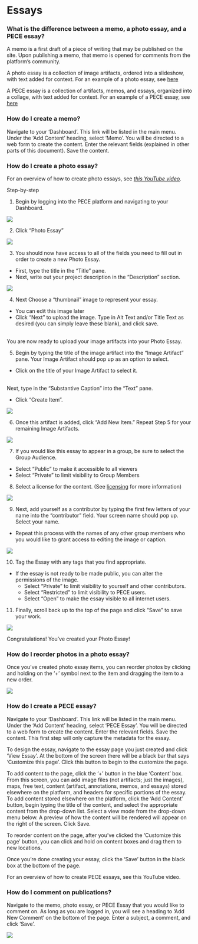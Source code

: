 Essays
======
### What is the difference between a memo, a photo essay, and a PECE essay?

A memo is a first draft of a piece of writing that may be published on
the site. Upon publishing a memo, that memo is opened for comments from
the platform’s community.

A photo essay is a collection of image artifacts, ordered into a
slideshow, with text added for context. For an example of a photo essay,
see [here](http://theasthmafiles.org/content/6-united-states-environmental-health-governance-timeline)

A PECE essay is a collection of artifacts, memos, and essays, organized
into a collage, with text added for context. For an example of a PECE
essay, see [here](https://disaster-sts-network.org/content/lead-poisoning-and-information-distribution-southern-california/essay)

### How do I create a memo?

Navigate to your ‘Dashboard’. This link will be listed in the main menu.
Under the ‘Add Content’ heading, select ‘Memo’. You will be directed to
a web form to create the content. Enter the relevant fields (explained
in other parts of this document). Save the content.

### How do I create a photo essay?

For an overview of how to create photo essays, see [*this YouTube video*](https://www.youtube.com/watch?v=Z2K9nrp4j74).

Step-by-step

1. Begin by logging into the PECE platform and navigating to your Dashboard.

![](media/photo_essay_1.png)

2. Click “Photo Essay”

![](media/photo_essay_2.png)

3. You should now have access to all of the fields you need to fill out in order to create a new Photo Essay.

  - First, type the title in the “Title” pane.
  - Next, write out your project description in the “Description” section.

![](media/photo_essay_3.png)

4. Next Choose a “thumbnail” image to represent your essay.
  - You can edit this image later
  - Click “Next” to upload the image. Type in Alt Text and/or Title Text as desired (you can simply leave these blank), and click save.

  <br/>You are now ready to upload your image artifacts into your Photo Essay.

5. Begin by typing the title of the image artifact into the “Image Artifact” pane. Your Image Artifact should pop up as an option to select.
  - Click on the title of your Image Artifact to select it.

  <br/>Next, type in the “Substantive Caption” into the “Text” pane.
  - Click “Create Item”.

![](media/photo_essay_4.png)


6. Once this artifact is added, click “Add New Item.” Repeat Step 5 for your remaining Image Artifacts.

![](media/photo_essay_5.png)

7. If you would like this essay to appear in a group, be sure to select the Group Audience.
  - Select “Public” to make it accessible to all viewers
  - Select “Private” to limit visibility to Group Members


8. Select a license for the content. (See [licensing](../licensing.md) for more information)

![](media/photo_essay_6.png)

9. Next, add yourself as a contributor by typing the first few letters of your name into the “contributor” field. Your screen name should pop up. Select your name.
  - Repeat this process with the names of any other group members who you would like to grant access to editing the image or caption.

![](media/photo_essay_7.png)

10. Tag the Essay with any tags that you find appropriate.
- If the essay is not ready to be made public, you can alter the permissions of the image.
  - Select “Private” to limit visibility to yourself and other contributors.
  - Select “Restricted” to limit visibility to PECE users.
  - Select “Open” to make the essay visible to all internet users.

11. Finally, scroll back up to the top of the page and click “Save” to save your work.

![](media/photo_essay_8.png)

Congratulations! You’ve created your Photo Essay!




### How do I reorder photos in a photo essay?

Once you’ve created photo essay items, you can reorder photos by
clicking and holding on the ‘+’ symbol next to the item and dragging the
item to a new order.

![](media/reorderimages.png)

### How do I create a PECE essay?

Navigate to your ‘Dashboard’. This link will be listed in the main menu.
Under the ‘Add Content’ heading, select ‘PECE Essay’. You will be
directed to a web form to create the content. Enter the relevant fields.
Save the content. This first step will only capture the metadata for the
essay.

To design the essay, navigate to the essay page you just created and
click ‘View Essay’. At the bottom of the screen there will be a black
bar that says ‘Customize this page’. Click this button to begin to the
customize the page.

To add content to the page, click the ‘+’ button in the blue ‘Content’
box. From this screen, you can add image files (not artifacts; just the
images), maps, free text, content (artifact, annotations, memos, and
essays) stored elsewhere on the platform, and headers for specific
portions of the essay. To add content stored elsewhere on the platform,
click the ‘Add Content’ button, begin typing the title of the content,
and select the appropriate content from the drop-down list. Select a
view mode from the drop-down menu below. A preview of how the content
will be rendered will appear on the right of the screen. Click Save.

To reorder content on the page, after you’ve clicked the ‘Customize this
page’ button, you can click and hold on content boxes and drag them to
new locations.

Once you’re done creating your essay, click the ‘Save’ button in the
black box at the bottom of the page.

For an overview of how to create PECE essays, see this YouTube video.

### How do I comment on publications?

Navigate to the memo, photo essay, or PECE Essay that you would like to
comment on. As long as you are logged in, you will see a heading to ‘Add
New Comment’ on the bottom of the page. Enter a subject, a comment, and
click ‘Save’.

![](media/comment.png)
